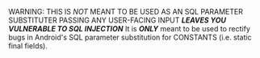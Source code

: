 WARNING: THIS IS *NOT* MEANT TO BE USED AS AN SQL PARAMETER SUBSTITUTER
PASSING ANY USER-FACING INPUT ***LEAVES YOU VULNERABLE TO SQL INJECTION***
It is ***ONLY*** meant to be used to rectify bugs in Android's SQL parameter substitution for CONSTANTS (i.e. static final fields).
